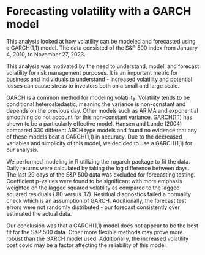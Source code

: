 # Forecasting volatility with a GARCH model

This analysis looked at how volatility can be modeled and forecasted using a GARCH(1,1) model. The data consisted of the S&P 500 index from January 4, 2010, to November 27, 2023.

This analysis was motivated by the need to understand, model, and forecast volatility for risk management purposes. It is an important metric for business and individuals to understand - increased volatility and potential losses can cause stress to investors both on a small and large scale.

GARCH is a common method for modeling volatility. Volatility tends to be conditional heteroskedastic, meaning the variance is non-constant and depends on the previous day. Other models such as ARIMA and exponential smoothing do not account for this non-constant variance. GARCH(1,1) has shown to be a particularly effective model. Hansen and Lunde (2004) compared 330 different ARCH type models and found no evidence that any of these models beat a GARCH(1,1) in accuracy. Due to the decreased variables and simplicity of this model, we decided to use a GARCH(1,1) for our analysis.

We performed modeling in R utilizing the rugarch package to fit the data. Daily returns were calculated by taking the log difference between days. The last 29 days of the S&P 500 data was excluded for forecasting testing. Coefficient p-values were found to be significant with more emphasis weighted on the lagged squared volatility as compared to the lagged squared residuals (.80 versus .17). Residual diagnostics failed a normality check which is an assumption of GARCH. Additionally, the forecast test errors were not randomly distributed - our forecast consistently over estimated the actual data. 

Our conclusion was that a GARCH(1,1) model does not appear to be the best fit for the S&P 500 data. Other more flexible methods may prove more robust than the GARCH model used. Additionally, the increased volatility post covid may be a factor affecting the reliability of this model.